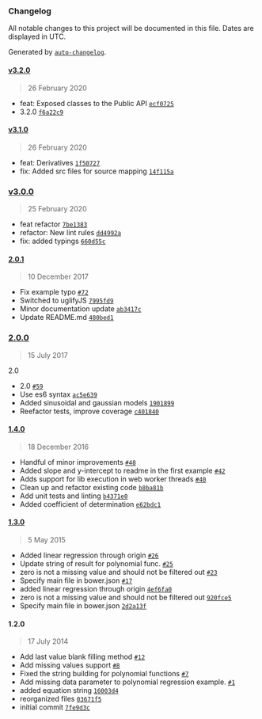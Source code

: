 ### Changelog

All notable changes to this project will be documented in this file. Dates are displayed in UTC.

Generated by [`auto-changelog`](https://github.com/CookPete/auto-changelog).

#### [v3.2.0](https://github.com/totalpave/regression-js/compare/v3.1.0...v3.2.0)

> 26 February 2020

- feat: Exposed classes to the Public API [`ecf0725`](https://github.com/totalpave/regression-js/commit/ecf0725fdf7a432eaf9e27fdfecdc289bef15f63)
- 3.2.0 [`f6a22c9`](https://github.com/totalpave/regression-js/commit/f6a22c9086aec2d4ee016002fc41e0afa2ccf80e)

#### [v3.1.0](https://github.com/totalpave/regression-js/compare/v3.0.0...v3.1.0)

> 26 February 2020

- feat: Derivatives [`1f50727`](https://github.com/totalpave/regression-js/commit/1f507278f609234a0ee023dbafe909bd2ed2f638)
- fix: Added src files for source mapping [`14f115a`](https://github.com/totalpave/regression-js/commit/14f115a9766bb8a3994c3e786e7b6ab50a5be9ce)

### [v3.0.0](https://github.com/totalpave/regression-js/compare/2.0.1...v3.0.0)

> 25 February 2020

- feat refactor [`7be1383`](https://github.com/totalpave/regression-js/commit/7be13838e0be6ec5c8f55dc9eb2dab5abf1343eb)
- refactor: New lint rules [`dd4992a`](https://github.com/totalpave/regression-js/commit/dd4992a67f336ed175ee246c97378b2c4647d084)
- fix: added typings [`660d55c`](https://github.com/totalpave/regression-js/commit/660d55c9d9afdaa66cfe9476b3243a700b0596f5)

#### [2.0.1](https://github.com/totalpave/regression-js/compare/2.0.0...2.0.1)

> 10 December 2017

- Fix example typo [`#72`](https://github.com/totalpave/regression-js/pull/72)
- Switched to uglifyJS [`7995fd9`](https://github.com/totalpave/regression-js/commit/7995fd9955ca23a8a99834a9f28aa9c8adc7ad19)
- Minor documentation update [`ab3417c`](https://github.com/totalpave/regression-js/commit/ab3417cdc02e6880d04947f638641b7f8504a6cd)
- Update README.md [`480bed1`](https://github.com/totalpave/regression-js/commit/480bed1d694aad28c304d1f6f759f404f15550b4)

### [2.0.0](https://github.com/totalpave/regression-js/compare/1.4.0...2.0.0)

> 15 July 2017

2.0

- 2.0 [`#59`](https://github.com/totalpave/regression-js/pull/59)
- Use es6 syntax [`ac5e639`](https://github.com/totalpave/regression-js/commit/ac5e63939cdcda68c2e7450fe7b5ab3e5e899111)
- Added sinusoidal and gaussian models [`1901899`](https://github.com/totalpave/regression-js/commit/19018994ca0c50ffc53d862f7c3b617b4153b1d7)
- Reefactor tests, improve coverage [`c401840`](https://github.com/totalpave/regression-js/commit/c401840b9889315efdc71594c77aeb4a442023cf)

#### [1.4.0](https://github.com/totalpave/regression-js/compare/1.3.0...1.4.0)

> 18 December 2016

- Handful of minor improvements [`#48`](https://github.com/totalpave/regression-js/pull/48)
- Added slope and y-intercept to readme in the first example [`#42`](https://github.com/totalpave/regression-js/pull/42)
- Adds support for lib execution in web worker threads [`#40`](https://github.com/totalpave/regression-js/pull/40)
- Clean up and refactor existing code [`b8ba81b`](https://github.com/totalpave/regression-js/commit/b8ba81bbe6183c1a4734538ae5672869156e9bbe)
- Add unit tests and linting [`b4371e0`](https://github.com/totalpave/regression-js/commit/b4371e0b53b4c51ff3321e77f3008b1b0a361bf1)
- Added coefficient of determination [`e62bdc1`](https://github.com/totalpave/regression-js/commit/e62bdc1b291b24dc3e88581b70cbf042677862ff)

#### [1.3.0](https://github.com/totalpave/regression-js/compare/1.2.0...1.3.0)

> 5 May 2015

- Added linear regression through origin [`#26`](https://github.com/totalpave/regression-js/pull/26)
- Update string of result for polynomial func. [`#25`](https://github.com/totalpave/regression-js/pull/25)
- zero is not a missing value and should not be filtered out [`#23`](https://github.com/totalpave/regression-js/pull/23)
- Specify main file in bower.json [`#17`](https://github.com/totalpave/regression-js/pull/17)
- added linear regression through origin [`4ef6fa0`](https://github.com/totalpave/regression-js/commit/4ef6fa0eb54508334f621aec6e6b2112053ae5e6)
- zero is not a missing value and should not be filtered out [`920fce5`](https://github.com/totalpave/regression-js/commit/920fce51bc29b0b11b9dfbb07f2531eedb9789dd)
- Specify main file in bower.json [`2d2a13f`](https://github.com/totalpave/regression-js/commit/2d2a13f51d4d14479330f0feb3c1a3ef730a52f0)

#### 1.2.0

> 17 July 2014

- Add last value blank filling method [`#12`](https://github.com/totalpave/regression-js/pull/12)
- Add missing values support [`#8`](https://github.com/totalpave/regression-js/pull/8)
- Fixed the string building for polynomial functions [`#7`](https://github.com/totalpave/regression-js/pull/7)
- Add missing data parameter to polynomial regression example. [`#1`](https://github.com/totalpave/regression-js/pull/1)
- added equation string [`16003d4`](https://github.com/totalpave/regression-js/commit/16003d4110092b9f47079d95b42d7c0e39d26211)
- reorganized files [`03671f5`](https://github.com/totalpave/regression-js/commit/03671f5469b499f8f7007bd9de5f19c323776ed4)
- initial commit [`7fe9d3c`](https://github.com/totalpave/regression-js/commit/7fe9d3c19a21472f99ec3ba1167385005cc20ca9)
